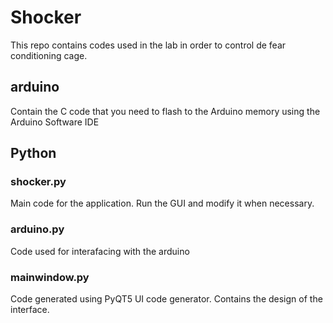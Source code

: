 # Shocker

This repo contains codes used in the lab in order to control de fear conditioning cage.

## arduino
Contain the C code that you need to flash to the Arduino memory using the Arduino Software IDE

## Python
### shocker.py
Main code for the application. Run the GUI and modify it when necessary.
### arduino.py
Code used for interafacing with the arduino
### mainwindow.py
Code generated using PyQT5 UI code generator. Contains the design of the interface.
